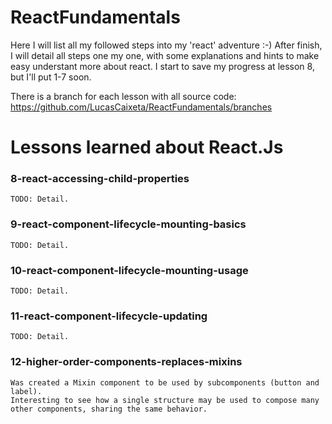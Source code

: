 # ReactFundamentals

Here I will list all my followed steps into my 'react' adventure :-)
After finish, I will detail all steps one my one, with some explanations and hints to make easy understant more about react.
I start to save my progress at lesson 8, but I'll put 1-7 soon.

There is a branch for each lesson with all source code: https://github.com/LucasCaixeta/ReactFundamentals/branches

# Lessons learned about React.Js
### 8-react-accessing-child-properties
    TODO: Detail.

### 9-react-component-lifecycle-mounting-basics
    TODO: Detail.
  
### 10-react-component-lifecycle-mounting-usage
    TODO: Detail.
  
### 11-react-component-lifecycle-updating
    TODO: Detail.
    
### 12-higher-order-components-replaces-mixins
    Was created a Mixin component to be used by subcomponents (button and label). 
    Interesting to see how a single structure may be used to compose many other components, sharing the same behavior.
